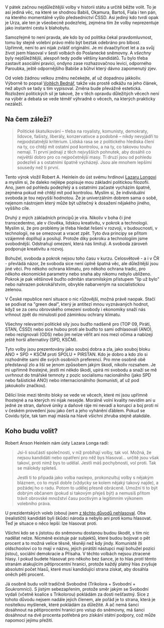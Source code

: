 <!-- dcterms:title = Nejzbytečnější volby: jak hlasovat když nemáte koho volit -->
<!-- dcterms:abstract = V pátek začnou nejdůležitější volby v historii státu a určitě běžte volit. To je asi jediná věc, na které se shodnou Babiš, Okamura, Bartoš, Fiala i ten pán, na kterého momentálně vyšlo předsednictví ČSSD. Samozřejmě to není pravda, ale kdo by od politika čekal pravdomluvnost, tomu by stejně volební právo mělo být beztak odebráno pro blbost. -->
<!-- dcterms:creator = Michal Altair Valášek -->
<!-- x4w:coverUrl = /cover-pictures/20200723-evolby.jpg -->
<!-- x4w:coverCredits = @ajaegers via Unsplash.com -->
<!-- x4w:pictureUrl = /perex-pictures/20200723-evolby.jpg -->
<!-- x4w:pictureWidth = 150 -->
<!-- x4w:pictureHeight = 150 -->
<!-- dcterms:dateAccepted = 2021-10-06 -->

V pátek začnou nejdůležitější volby v historii státu a určitě běžte volit. To je asi jediná věc, na které se shodnou Babiš, Okamura, Bartoš, Fiala i ten pán, na kterého momentálně vyšlo předsednictví ČSSD. Asi jediný kdo tvrdí opak je Urza, ale ten je všeobecně podezřelej, zejména tím že volby neprezentuje jako instantní cestu k blahobytu.

Samozřejmě to není pravda, ale kdo by od politika čekal pravdomluvnost, tomu by stejně volební právo mělo být beztak odebráno pro blbost. Upřímně, není to ani nijak zvlášť originální. Je mi dvaačtyřicet let a za svůj život jsem hlasoval v šesti volbách do Poslanecké sněmovny. A _všechny_ byly nejdůležitější, alespoň tedy podle většiny kandidátů. Tu bylo třeba zastavit asociální pravici, ondyno zase rozhazovačnou levici, odporného Paroubka, ještě odpornějšího Babiše a bůhví který dávno zapomenutý zjev.

Od voleb žádnou velkou změnu nečekejte, ať už dopadnou jakkoliv. Výborně to popsal [Vojtěch Bednář](https://www.drbna.cz/drbna/blogy-a-komentare/8163-spasu-necekejte-volby-nic-nezmeni-nejde-o-vsechno.html), takže vás prostě odkážu na jeho článek, než abych se tady s tím vypisoval. Změna bude převážně estetická. Rozložení politických sil je takové, že v těch opravdu důležitých věcech není na výběr a debata se vede téměř výhradně o věcech, na kterých prakticky nezáleží.

## Na čem záleží?

> Politické škatulkování – třeba na royalisty, komunisty, demokraty, lidovce, fašisty, liberály, konzervativce a podobně – nikdy nevyjádří to nejpodstatnější kritérium. Lidská rasa se z politického hlediska člení na ty, co chtějí mít ostatní pod kontrolou, a na ty, co takovou touhu nemají. Ti první jednají z těch nejvyšších pohnutek, aby dosáhli co největší dobro pro co nejpočetnější masy. Ti druzí jsou od pohledu podezřelí a s ostatními špatně vycházejí. Jsou ale mnohem lepšími sousedy než ti první.

Tento výrok vložil Robert A. Heinlein do úst svému hrdinovi [Lazaru Longovi](https://en.wikipedia.org/wiki/Lazarus_Long) a myslím si, že daleko nejlépe popisuje mou základní politickou filozofii. Ano, jsem od pohledu podezřelý a s ostatními začasté vycházím špatně, zejména pokud mě chtějí mít pod kontrolou. Myslím si, že individuální svoboda je tou nejvyšší hodnotou. Že je univerzálním dobrem sama o sobě, nejenom nástrojem který může být užitečný k dosažení nějakého jiného, vyššího cíle.

Druhý z mých základních principů je víra. Nikoliv v boha či jiné transcedentno, ale v člověka, lidskou kreativitu, v pokrok a technologii. Myslím si, že pro problémy je třeba hledat řešení v rozvoji, v budoucnosti, v technologii, ne se omezovat a vracet zpět. Tyto dva principy se přitom vzájemně doplňují a posilují. Protože díky pokroku a technologiím jsme svobodnější. Odstraňují omezení, která nás limitují. A svoboda zároveň podporuje kreativitu a rozvoj.

Bohužel, svoboda a pokrok nejsou toho času v kurzu. Celosvětově - a i v ČR - převládá názor, že svoboda sice není úplně špatná věc, ale důležitější jsou jiné věci. Pro někoho ochrana klimatu, pro někoho ochrana tradic, pro někoho ekonomické parametry nebo snaha aby nikomu nebylo ublíženo. Pokrok je pak většinově buďto odmítán staromilským přístupem "líp už bylo" nebo nahrazen pokrokářstvím, obvykle nabarveným na socialistickou zelenou.

V České republice není situace o nic růžovější, možná právě naopak. Stačí se podívat na "green deal", který je antitezí mnou vyznávaných hodnot, když se za cenu obrovského omezení svobody i ekonomiky snaží nás vrhnout zpět do minulosti pod záminkou ochrany klimatu.

Všechny relevantní politické síly jsou buďto nadšeně pro (TOP 09, Piráti, STAN, ČSSD) nebo sice hubou proti ale buďto to sami odhlasovali (ANO), nebo rezignovali (ODS) nebo jim nelze věřit ani nos mezi očima a nabízejí ještě horší alternativy (SPD, KSČM).

Tyto volby jsou prezentovány jako souboj dobra a zla, jako souboj bloku ANO + SPD + KSČM proti SPOLU + PIRSTAN. Kdo je dobro a kdo zlo si rozhodněte sami dle svých osobních preferencí. Pro mne osobně obě představují zlo a liší se jenom způsobem jakým škodí, nikoliv rozsahem. Je mi upřímně lhostejné, jestli mi někdo škodí, upírá mi svobodu a snaží se mě uvrhnout do tmářské temnoty z pozic socialismu nacionálního (jako SPD nebo fašistické ANO) nebo internacionálního (komunisti, ať už pod jakoukoliv značkou).

Dělící linie mezi těmito bloky se vede ve věcech, které mi jsou upřímně lhostejné a na kterých mi nijak nesejde. Morálně volní kvality nevidím ani u jedné ze stran, daňové úniky a daňové ráje mi nevadí a korupci a boj proti ní v českém provedení jsou jako čert a jeho vyhánění ďáblem. Pokud se Covidu týče, tak tam mají másla na hlavě všichni zhruba stejně atakdále.

## Koho budu volit?

Robert Anson Heinlein nám ústy Lazara Longa radí:

> Jsi-li součástí společnosti, v níž probíhají volby, tak vol. Možná, že nejsou kandidáti nebo opatření pro něž bys hlasoval… určitě jsou však takoví, proti nimž bys to udělal. Jestli máš pochybnosti, vol proti. Tak se málokdy spleteš.
>
> Jestli ti to připadá jako volba naslepo, prokonzultuj volby s nějakým bláznem, co to myslí dobře (vždycky se kolem nějaký takový najde), a požádej ho o radu. Potom to udělej přesně obráceně. Umožní ti to být dobrým občanem (pokud si takovým přeješ být) a nemusíš přitom trávit obrovské množství času poctivým a legitimním výkonem volebního práva.

U prezidentských voleb (obou) jsem [z těchto důvodů nehlasoval](https://www.altair.blog/2013/01/proc-jsem-poprve-v-zivote-nesel-k-volbam). Oba (realističtí) kandidáti byli škůdci národa a nebylo ani proti komu hlasovat. Teď je situace o něco lepší: lze hlasovat proti.

Všichni kdo se s jistotou do sněmovnu dostanou budou škodit, s tím nic nadělat nelze. Nicméně existuje pár subjektů, které budou bojovat o pět procent a to možná velice těsně, těsněji než kdy jindy. Komunisté (ti oldschooloví co to mají v názvu, jejich pirátští nástupci mají bohužel pozici jistou), sociální demokracie a Přísaha. V těchto volbách nejsou ztracené hlasy. I pokud budete hlasovat pro někoho bez šance, je to hlas _proti_ těmto stranám atakujícím pětiprocentní hranici, protože každý platný hlas zvyšuje absolutní počet hlasů, které musí kandidující strana získat, aby dosáhla oněch pěti procent.

Já osobně budu volit tradičně Svobodné (Trikolora + Svobodní + Soukromníci). S jistým sebezapřením, protože směr jakým se Svobodní vydali (včetně koalice s Trikolorou) pokládám za dosti nešťastný. Sice z tohoto důvodu nejsem nadále jejich členem, ale pořád je to strana, která je nositelkou myšlenek, které pokládám za důležité. A ač nemá šanci dosáhnout na pětiprocentní hranici pro vstup do sněmovny, má šanci dosáhnout na dvě procenta potřebná pro získání státní podpory, což může napomoci jejímu přežití.
